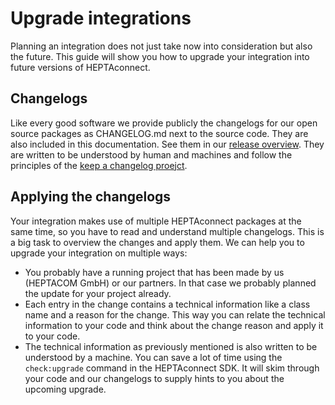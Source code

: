 # Upgrade integrations

Planning an integration does not just take now into consideration but also the future.
This guide will show you how to upgrade your integration into future versions of HEPTAconnect.


## Changelogs

Like every good software we provide publicly the changelogs for our open source packages as CHANGELOG.md next to the source code.
They are also included in this documentation.
See them in our [release overview](../../releases/index.md).
They are written to be understood by human and machines and follow the principles of the [keep a changelog proejct](https://keepachangelog.com/en/1.0.0/).


## Applying the changelogs

Your integration makes use of multiple HEPTAconnect packages at the same time, so you have to read and understand multiple changelogs.
This is a big task to overview the changes and apply them.
We can help you to upgrade your integration on multiple ways:

* You probably have a running project that has been made by us (HEPTACOM GmbH) or our partners.
  In that case we probably planned the update for your project already.
* Each entry in the change contains a technical information like a class name and a reason for the change.
  This way you can relate the technical information to your code and think about the change reason and apply it to your code.
* The technical information as previously mentioned is also written to be understood by a machine.
  You can save a lot of time using the `check:upgrade` command in the HEPTAconnect SDK.
  It will skim through your code and our changelogs to supply hints to you about the upcoming upgrade. 
